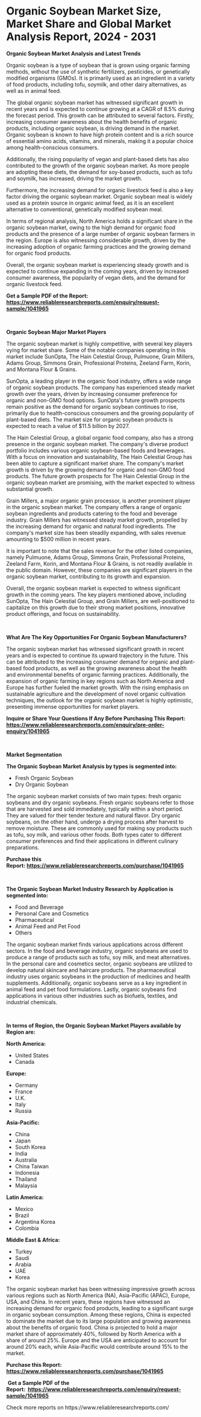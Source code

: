 <p><h1>Organic Soybean Market Size, Market Share and Global Market Analysis Report, 2024 - 2031</h1></p><p><strong>Organic Soybean Market Analysis and Latest Trends</strong></p>
<p><p>Organic soybean is a type of soybean that is grown using organic farming methods, without the use of synthetic fertilizers, pesticides, or genetically modified organisms (GMOs). It is primarily used as an ingredient in a variety of food products, including tofu, soymilk, and other dairy alternatives, as well as in animal feed.</p><p>The global organic soybean market has witnessed significant growth in recent years and is expected to continue growing at a CAGR of 8.5% during the forecast period. This growth can be attributed to several factors. Firstly, increasing consumer awareness about the health benefits of organic products, including organic soybean, is driving demand in the market. Organic soybean is known to have high protein content and is a rich source of essential amino acids, vitamins, and minerals, making it a popular choice among health-conscious consumers.</p><p>Additionally, the rising popularity of vegan and plant-based diets has also contributed to the growth of the organic soybean market. As more people are adopting these diets, the demand for soy-based products, such as tofu and soymilk, has increased, driving the market growth.</p><p>Furthermore, the increasing demand for organic livestock feed is also a key factor driving the organic soybean market. Organic soybean meal is widely used as a protein source in organic animal feed, as it is an excellent alternative to conventional, genetically modified soybean meal.</p><p>In terms of regional analysis, North America holds a significant share in the organic soybean market, owing to the high demand for organic food products and the presence of a large number of organic soybean farmers in the region. Europe is also witnessing considerable growth, driven by the increasing adoption of organic farming practices and the growing demand for organic food products.</p><p>Overall, the organic soybean market is experiencing steady growth and is expected to continue expanding in the coming years, driven by increased consumer awareness, the popularity of vegan diets, and the demand for organic livestock feed.</p></p>
<p><strong>Get a Sample PDF of the Report:&nbsp; <a href="https://www.reliableresearchreports.com/enquiry/request-sample/1041965">https://www.reliableresearchreports.com/enquiry/request-sample/1041965</a></strong></p>
<p>&nbsp;</p>
<p><strong>Organic Soybean Major Market Players</strong></p>
<p><p>The organic soybean market is highly competitive, with several key players vying for market share. Some of the notable companies operating in this market include SunOpta, The Hain Celestial Group, Pulmuone, Grain Millers, Adams Group, Simmons Grain, Professional Proteins, Zeeland Farm, Korin, and Montana Flour & Grains.</p><p>SunOpta, a leading player in the organic food industry, offers a wide range of organic soybean products. The company has experienced steady market growth over the years, driven by increasing consumer preference for organic and non-GMO food options. SunOpta's future growth prospects remain positive as the demand for organic soybean continues to rise, primarily due to health-conscious consumers and the growing popularity of plant-based diets. The market size for organic soybean products is expected to reach a value of $11.5 billion by 2027.</p><p>The Hain Celestial Group, a global organic food company, also has a strong presence in the organic soybean market. The company's diverse product portfolio includes various organic soybean-based foods and beverages. With a focus on innovation and sustainability, The Hain Celestial Group has been able to capture a significant market share. The company's market growth is driven by the growing demand for organic and non-GMO food products. The future growth prospects for The Hain Celestial Group in the organic soybean market are promising, with the market expected to witness substantial growth.</p><p>Grain Millers, a major organic grain processor, is another prominent player in the organic soybean market. The company offers a range of organic soybean ingredients and products catering to the food and beverage industry. Grain Millers has witnessed steady market growth, propelled by the increasing demand for organic and natural food ingredients. The company's market size has been steadily expanding, with sales revenue amounting to $500 million in recent years.</p><p>It is important to note that the sales revenue for the other listed companies, namely Pulmuone, Adams Group, Simmons Grain, Professional Proteins, Zeeland Farm, Korin, and Montana Flour & Grains, is not readily available in the public domain. However, these companies are significant players in the organic soybean market, contributing to its growth and expansion.</p><p>Overall, the organic soybean market is expected to witness significant growth in the coming years. The key players mentioned above, including SunOpta, The Hain Celestial Group, and Grain Millers, are well-positioned to capitalize on this growth due to their strong market positions, innovative product offerings, and focus on sustainability.</p></p>
<p>&nbsp;</p>
<p><strong>What Are The Key Opportunities For Organic Soybean Manufacturers?</strong></p>
<p><p>The organic soybean market has witnessed significant growth in recent years and is expected to continue its upward trajectory in the future. This can be attributed to the increasing consumer demand for organic and plant-based food products, as well as the growing awareness about the health and environmental benefits of organic farming practices. Additionally, the expansion of organic farming in key regions such as North America and Europe has further fueled the market growth. With the rising emphasis on sustainable agriculture and the development of novel organic cultivation techniques, the outlook for the organic soybean market is highly optimistic, presenting immense opportunities for market players.</p></p>
<p><strong>Inquire or Share Your Questions If Any Before Purchasing This Report: <a href="https://www.reliableresearchreports.com/enquiry/pre-order-enquiry/1041965">https://www.reliableresearchreports.com/enquiry/pre-order-enquiry/1041965</a></strong></p>
<p>&nbsp;</p>
<p><strong>Market Segmentation</strong></p>
<p><strong>The Organic Soybean Market Analysis by types is segmented into:</strong></p>
<p><ul><li>Fresh Organic Soybean</li><li>Dry Organic Soybean</li></ul></p>
<p><p>The organic soybean market consists of two main types: fresh organic soybeans and dry organic soybeans. Fresh organic soybeans refer to those that are harvested and sold immediately, typically within a short period. They are valued for their tender texture and natural flavor. Dry organic soybeans, on the other hand, undergo a drying process after harvest to remove moisture. These are commonly used for making soy products such as tofu, soy milk, and various other foods. Both types cater to different consumer preferences and find their applications in different culinary preparations.</p></p>
<p><strong>Purchase this Report:&nbsp;<a href="https://www.reliableresearchreports.com/purchase/1041965">https://www.reliableresearchreports.com/purchase/1041965</a></strong></p>
<p>&nbsp;</p>
<p><strong>The Organic Soybean Market Industry Research by Application is segmented into:</strong></p>
<p><ul><li>Food and Beverage</li><li>Personal Care and Cosmetics</li><li>Pharmaceutical</li><li>Animal Feed and Pet Food</li><li>Others</li></ul></p>
<p><p>The organic soybean market finds various applications across different sectors. In the food and beverage industry, organic soybeans are used to produce a range of products such as tofu, soy milk, and meat alternatives. In the personal care and cosmetics sector, organic soybeans are utilized to develop natural skincare and haircare products. The pharmaceutical industry uses organic soybeans in the production of medicines and health supplements. Additionally, organic soybeans serve as a key ingredient in animal feed and pet food formulations. Lastly, organic soybeans find applications in various other industries such as biofuels, textiles, and industrial chemicals.</p></p>
<p>&nbsp;</p>
<p><strong>In terms of Region, the Organic Soybean Market Players available by Region are:</strong></p>
<p>
    <p> <strong> North America: </strong>
        <ul>
            <li>United States</li>
            <li>Canada</li>
        </ul>
        </p> 
    <p> <strong> Europe: </strong>
        <ul>
            <li>Germany</li>
            <li>France</li>
            <li>U.K.</li>
            <li>Italy</li>
            <li>Russia</li>
        </ul>
        </p> 
    <p> <strong> Asia-Pacific: </strong>
        <ul>
            <li>China</li>
            <li>Japan</li>
            <li>South Korea</li>
            <li>India</li>
            <li>Australia</li>
            <li>China Taiwan</li>
            <li>Indonesia</li>
            <li>Thailand</li>
            <li>Malaysia</li>
        </ul>
        </p> 
    <p> <strong> Latin America: </strong>
        <ul>
            <li>Mexico</li>
            <li>Brazil</li>
            <li>Argentina Korea</li>
            <li>Colombia</li>
        </ul>
        </p> 
    <p> <strong> Middle East & Africa: </strong>
        <ul>
            <li>Turkey</li>
            <li>Saudi</li>
            <li>Arabia</li>
            <li>UAE</li>
            <li>Korea</li>
        </ul>
    </p>
    </p>
<p><p>The organic soybean market has been witnessing impressive growth across various regions such as North America (NA), Asia-Pacific (APAC), Europe, USA, and China. In recent years, these regions have witnessed an increasing demand for organic food products, leading to a significant surge in organic soybean consumption. Among these regions, China is expected to dominate the market due to its large population and growing awareness about the benefits of organic food. China is projected to hold a major market share of approximately 40%, followed by North America with a share of around 25%. Europe and the USA are anticipated to account for around 20% each, while Asia-Pacific would contribute around 15% to the market.</p></p>
<p><strong>Purchase this Report: <a href="https://www.reliableresearchreports.com/purchase/1041965">https://www.reliableresearchreports.com/purchase/1041965</a></strong></p>
<p>&nbsp;<strong>Get a Sample PDF of the Report:&nbsp;&nbsp;<a href="https://www.reliableresearchreports.com/enquiry/request-sample/1041965">https://www.reliableresearchreports.com/enquiry/request-sample/1041965</a></strong></p>
<p><strong></strong></p>
<p>Check more reports on https://www.reliableresearchreports.com/</p>